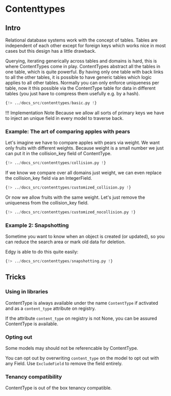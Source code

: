 # Contenttypes

## Intro

Relational database systems work with the concept of tables. Tables are independent of each other except
for foreign keys which works nice in most cases but this design has a little drawback.

Querying, iterating generically across tables and domains is hard, this is where ContentTypes come in play.
ContentTypes abstract all the tables in one table, which is quite powerful. By having
only one table with back links to all the other tables, it is possible to have generic tables which logic applies
to all other tables.
Normally you can only enforce uniqueness per table, now it this possible via the ContentType table for data
in different tables (you just have to compress them usefully e.g. by a hash).

```python
{!> ../docs_src/contenttypes/basic.py !}
```

!!! Implementation Note
    Because we allow all sorts of primary keys we have to inject an unique field in every model to traverse back.

### Example: The art of comparing apples with pears

Let's imagine we have to compare apples with pears via weight. We want only fruits with different weights.
Because weight is a small number we just can put it in the
collision_key field of ContentType.

```python
{!> ../docs_src/contenttypes/collision.py !}
```

If we know we compare over all domains just weight, we can
even replace the collision_key field via an IntegerField.

```python
{!> ../docs_src/contenttypes/customized_collision.py !}
```

Or now we allow fruits with the same weight. Let's just remove the uniqueness from the collision_key field.


```python
{!> ../docs_src/contenttypes/customized_nocollision.py !}
```

### Example 2: Snapshotting

Sometime you want to know when an object is created (or updated), so you can reduce the search area
or mark old data for deletion.

Edgy is able to do this quite easily:


```python
{!> ../docs_src/contenttypes/snapshotting.py !}
```

## Tricks

### Using in libraries

ContentType is always available under the name `ContentType` if activated and as a `content_type` attribute on registry.

If the attribute `content_type` on registry is not None, you can be assured ContentType is available.


### Opting out

Some models may should not be referencable by ContentType.

You can opt out by overwriting `content_type` on the model to opt out with any Field.
Use `ExcludeField` to remove the field entirely.

### Tenancy compatibility

ContentType is out of the box tenancy compatible.
